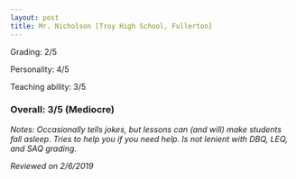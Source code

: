 ```yaml
---
layout: post
title: Mr. Nicholson [Troy High School, Fullerton]
---
```


Grading: 2/5

Personality: 4/5

Teaching ability: 3/5

### Overall: 3/5 (Mediocre)

*Notes: Occasionally tells jokes, but lessons can (and will) make students fall asleep. Tries to help you if you need help. Is not
lenient with DBQ, LEQ, and SAQ grading.*

*Reviewed on 2/6/2019*
